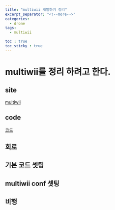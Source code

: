 ```yaml
---
title: "multiwii 개발하기 정리"
excerpt_separator: "<!--more-->"
categories:
  - drone
tags:
  - multiwii

toc : true
toc_sticky : true
---
```


# multiwii를 정리 하려고 한다. 

## site
[multiwii](http://www.multiwii.com/)     

## code  
[코드](https://code.google.com/archive/p/multiwii/)    

## 회로

## 기본 코드 셋팅

## multiwii conf 셋팅

## 비행

